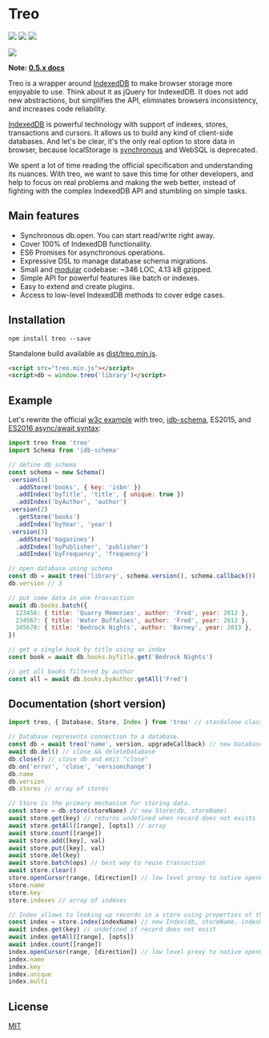 # Treo

[![](https://img.shields.io/npm/v/treo.svg)](https://npmjs.org/package/treo)
[![](https://img.shields.io/travis/treojs/treo.svg)](https://travis-ci.org/treojs/treo)
[![](http://img.shields.io/npm/dm/treo.svg)](https://npmjs.org/package/treo)

[![](https://saucelabs.com/browser-matrix/treo.svg)](https://saucelabs.com/u/treo)

**Note: [0.5.x docs](https://github.com/treojs/treo/tree/0.5.1)**

Treo is a wrapper around [IndexedDB](http://www.w3.org/TR/IndexedDB/) to make browser storage more enjoyable to use.
Think about it as jQuery for IndexedDB. It does not add new abstractions, but simplifies the API, eliminates browsers inconsistency, and increases code reliability.

[IndexedDB](http://www.w3.org/TR/IndexedDB/) is powerful technology with support of indexes, stores, transactions and cursors. It allows us to build any kind of client-side databases.
And let's be clear, it's the only real option to store data in browser, because localStorage is [synchronous](https://hacks.mozilla.org/2012/03/there-is-no-simple-solution-for-local-storage/) and WebSQL is deprecated.

We spent a lot of time reading the official specification and understanding its nuances.
With treo, we want to save this time for other developers, and help to focus on real problems and making the web better, instead of fighting with the complex IndexedDB API and stumbling on simple tasks.

## Main features

* Synchronous db.open. You can start read/write right away.
* Cover 100% of IndexedDB functionality.
* ES6 Promises for asynchronous operations.
* Expressive DSL to manage database schema migrations.
* Small and [modular](https://github.com/treojs) codebase: ~346 LOC, 4.13 kB gzipped.
* Simple API for powerful features like batch or indexes.
* Easy to extend and create plugins.
* Access to low-level IndexedDB methods to cover edge cases.

## Installation

    npm install treo --save

Standalone build available as [dist/treo.min.js](./dist/treo.min.js).

```html
<script src="treo.min.js"></script>
<script>db = window.treo('library')</script>
```

## Example

Let's rewrite the official [w3c example](http://www.w3.org/TR/IndexedDB/#introduction)
with treo, [idb-schema](https://github.com/treojs/idb-schema), ES2015, and [ES2016 async/await syntax](https://jakearchibald.com/2014/es7-async-functions/):

```js
import treo from 'treo'
import Schema from 'idb-schema'

// define db schema
const schema = new Schema()
.version(1)
  .addStore('books', { key: 'isbn' })
  .addIndex('byTitle', 'title', { unique: true })
  .addIndex('byAuthor', 'author')
.version(2)
  .getStore('books')
  .addIndex('byYear', 'year')
.version(3)
  .addStore('magazines')
  .addIndex('byPublisher', 'publisher')
  .addIndex('byFrequency', 'frequency')

// open database using schema
const db = await treo('library', schema.version(), schema.callback())
db.version // 3

// put some data in one transaction
await db.books.batch({
  123456: { title: 'Quarry Memories', author: 'Fred', year: 2012 },
  234567: { title: 'Water Buffaloes', author: 'Fred', year: 2012 },
  345678: { title: 'Bedrock Nights', author: 'Barney', year: 2013 },
})

// get a single book by title using an index
const book = await db.books.byTitle.get('Bedrock Nights')

// get all books filtered by author
const all = await db.books.byAuthor.getAll('Fred')
```

## Documentation (short version)

```js
import treo, { Database, Store, Index } from 'treo' // standalone classes are also available

// Database represents connection to a database.
const db = await treo('name', version, upgradeCallback) // new Database(rawDb)
await db.del() // close && deleteDatabase
db.close() // close db and emit "close"
db.on('error', 'close', 'versionchange')
db.name
db.version
db.stores // array of stores

// Store is the primary mechanism for storing data.
const store = db.store(storeName) // new Store(db, storeName)
await store.get(key) // returns undefined when record does not exists
await store.getAll([range], [opts]) // array
await store.count([range])
await store.add([key], val)
await store.put([key], val)
await store.del(key)
await store.batch(ops) // best way to reuse transaction
await store.clear()
store.openCursor(range, [direction]) // low level proxy to native openCursor
store.name
store.key
store.indexes // array of indexes

// Index allows to looking up records in a store using properties of the values.
const index = store.index(indexName) // new Index(db, storeName, indexName)
await index.get(key) // undefined if record does not exist
await index.getAll([range], [opts])
await index.count([range])
index.openCursor(range, [direction]) // low level proxy to native openCursor
index.name
index.key
index.unique
index.multi
```

## License

[MIT](./LICENSE)
